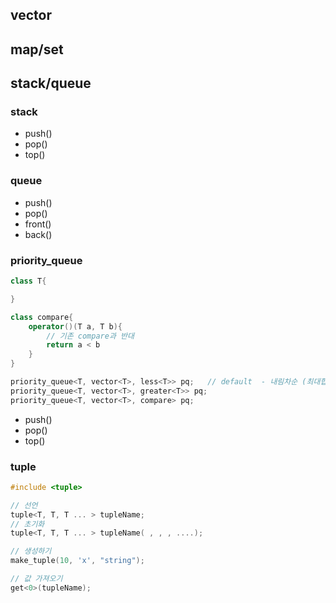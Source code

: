## vector

## map/set

## stack/queue

### stack
- push()
- pop()
- top()

### queue
- push()
- pop()
- front()
- back()

### priority_queue
```c++
class T{

}

class compare{
    operator()(T a, T b){
        // 기존 compare과 반대
        return a < b
    }
}

priority_queue<T, vector<T>, less<T>> pq;   // default  - 내림차순 (최대힙)
priority_queue<T, vector<T>, greater<T>> pq;
priority_queue<T, vector<T>, compare> pq;
```
- push()
- pop()
- top()


### tuple

```c++
#include <tuple>

// 선언
tuple<T, T, T ... > tupleName;
// 초기화
tuple<T, T, T ... > tupleName( , , , ....);

// 생성하기
make_tuple(10, 'x', "string");

// 값 가져오기
get<0>(tupleName);


```
